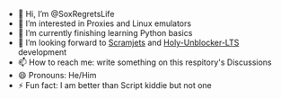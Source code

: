 - 👋 Hi, I’m @SoxRegretsLife
- 👀 I’m interested in Proxies and Linux emulators
- 🌱 I’m currently finishing learning Python basics
- 💞️ I’m looking forward to [Scramjets](https://github.com/MercuryWorkshop/scramjet) and [Holy-Unblocker-LTS](https://github.com/QuiteAFancyEmerald/Holy-Unblocker) development 
- 📫 How to reach me: write something on this respitory's Discussions
- 😄 Pronouns: He/Him
- ⚡ Fun fact: I am better than Script kiddie but not one
  

<!---
Hi :D
--->
